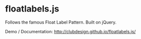 floatlabels.js
==============

Follows the famous Float Label Pattern. Built on jQuery.

Demo / Documentation:
http://clubdesign.github.io/floatlabels.js/
